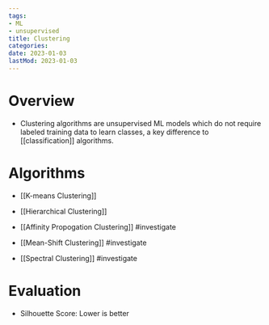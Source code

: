 ```yaml
---
tags:
- ML
- unsupervised
title: Clustering
categories:
date: 2023-01-03
lastMod: 2023-01-03
---
```

# Overview

  + Clustering algorithms are unsupervised ML models which do not require labeled training data to learn classes, a key difference to [[classification]] algorithms.

# Algorithms

  + [[K-means Clustering]]

  + [[Hierarchical Clustering]]

  + [[Affinity Propogation Clustering]] #investigate

  + [[Mean-Shift Clustering]] #investigate

  + [[Spectral Clustering]] #investigate

# Evaluation

  + Silhouette Score: Lower is better
